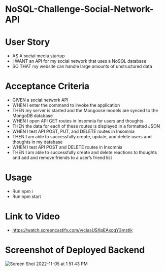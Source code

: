 # NoSQL-Challenge-Social-Network-API

# User Story
* AS A social media startup
* I WANT an API for my social network that uses a NoSQL database
* SO THAT my website can handle large amounts of unstructured data

# Acceptance Criteria
* GIVEN a social network API
* WHEN I enter the command to invoke the application
* THEN my server is started and the Mongoose models are synced to the MongoDB database
* WHEN I open API GET routes in Insomnia for users and thoughts
* THEN the data for each of these routes is displayed in a formatted JSON
* WHEN I test API POST, PUT, and DELETE routes in Insomnia
* THEN I am able to successfully create, update, and delete users and thoughts in my database
* WHEN I test API POST and DELETE routes in Insomnia
* THEN I am able to successfully create and delete reactions to thoughts and add and remove friends to a user’s friend list

# Usage
* Run npm i
* Run npm start

# Link to Video
* https://watch.screencastify.com/v/ciasUSXpEAxcqY3mstIk

# Screenshot of Deployed Backend 
![Screen Shot 2022-11-05 at 1 51 43 PM](https://user-images.githubusercontent.com/106893601/200140899-22211733-6f70-420b-b1aa-b7243d3846e1.png)
